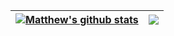 | <a href="https://github.com/anuraghazra/github-readme-stats"><img align="center" src="https://github-readme-stats.vercel.app/api?username=sinclam&show_icons=true&include_all_commits=true&theme=buefy&hide_border=true" alt="Matthew's github stats" /></a> | <a href="https://github.com/anuraghazra/github-readme-stats"><img align="center" src="https://github-readme-stats.vercel.app/api/top-langs/?username=sinclam&layout=compact&theme=buefy&hide_border=true" /></a> |
| ------------- | ------------- |
